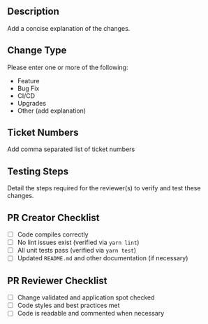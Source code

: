 ## Description
Add a concise explanation of the changes.

## Change Type
Please enter one or more of the following: 
- Feature
- Bug Fix
- CI/CD
- Upgrades
- Other (add explanation)

## Ticket Numbers
Add comma separated list of ticket numbers

## Testing Steps
Detail the steps required for the reviewer(s) to verify and test these changes.

## PR Creator Checklist
- [ ] Code compiles correctly
- [ ] No lint issues exist (verified via `yarn lint`)
- [ ] All unit tests pass (verified via `yarn test`)
- [ ] Updated `README.md` and other documentation (if necessary)

## PR Reviewer Checklist
- [ ] Change validated and application spot checked
- [ ] Code styles and best practices met
- [ ] Code is readable and commented when necessary
